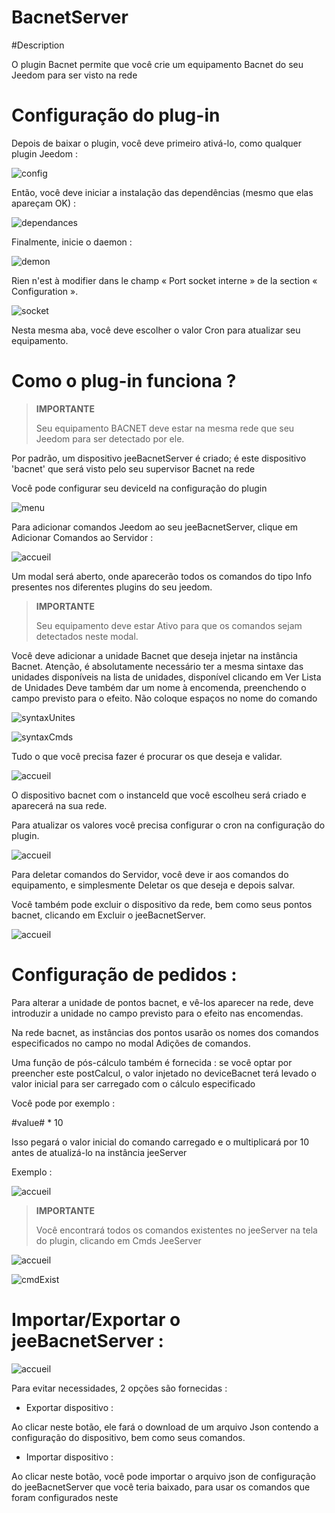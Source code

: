 # BacnetServer

#Description

O plugin Bacnet permite que você crie um equipamento Bacnet do seu Jeedom para ser visto na rede



# Configuração do plug-in

Depois de baixar o plugin, você deve primeiro ativá-lo, como qualquer plugin Jeedom :

![config](../images/BacnetServerConfig.png)

Então, você deve iniciar a instalação das dependências (mesmo que elas apareçam OK) :

![dependances](../images/BacnetServerDep.png)

Finalmente, inicie o daemon :

![demon](../images/BacneServerDemon.png)


Rien n'est à modifier dans le champ « Port socket interne » de la section « Configuration ».

![socket](../images/BacnetServerConfig.png)


Nesta mesma aba, você deve escolher o valor Cron para atualizar seu equipamento.




# Como o plug-in funciona ?




>**IMPORTANTE**
>
>Seu equipamento BACNET deve estar na mesma rede que seu Jeedom para ser detectado por ele.


Por padrão, um dispositivo jeeBacnetServer é criado; é este dispositivo 'bacnet' que será visto pelo seu supervisor Bacnet na rede

Você pode configurar seu deviceId na configuração do plugin

![menu](../images/BacnetServerConfig.png)


Para adicionar comandos Jeedom ao seu jeeBacnetServer, clique em Adicionar Comandos ao Servidor :

![accueil](../images/BacnetServerAccueil.png)


Um modal será aberto, onde aparecerão todos os comandos do tipo Info presentes nos diferentes plugins do seu jeedom.


>**IMPORTANTE**
>
>Seu equipamento deve estar Ativo para que os comandos sejam detectados neste modal.


Você deve adicionar a unidade Bacnet que deseja injetar na instância Bacnet. Atenção, é absolutamente necessário ter a mesma sintaxe das unidades disponíveis na lista de unidades, disponível clicando em Ver Lista de Unidades
Deve também dar um nome à encomenda, preenchendo o campo previsto para o efeito. 
Não coloque espaços no nome do comando

![syntaxUnites](../images/BacnetServerList.png)

![syntaxCmds](../images/BacnetServersyntax.png)

Tudo o que você precisa fazer é procurar os que deseja e validar.


![accueil](../images/BacnetServerModale.png)


O dispositivo bacnet com o instanceId que você escolheu será criado e aparecerá na sua rede.


Para atualizar os valores você precisa configurar o cron na configuração do plugin.

![accueil](../images/BacnetServerConfig.png)



Para deletar comandos do Servidor, você deve ir aos comandos do equipamento, e simplesmente Deletar os que deseja e depois salvar.



Você também pode excluir o dispositivo da rede, bem como seus pontos bacnet, clicando em Excluir o jeeBacnetServer.


![accueil](../images/BacnetServerReinit.png)




# Configuração de pedidos :


Para alterar a unidade de pontos bacnet, e vê-los aparecer na rede, deve introduzir a unidade no campo previsto para o efeito nas encomendas.

Na rede bacnet, as instâncias dos pontos usarão os nomes dos comandos especificados no campo no modal Adições de comandos.



Uma função de pós-cálculo também é fornecida : 
se você optar por preencher este postCalcul, o valor injetado no deviceBacnet terá levado o valor inicial para ser carregado com o cálculo especificado

Você pode por exemplo :

#value# * 10


Isso pegará o valor inicial do comando carregado e o multiplicará por 10 antes de atualizá-lo na instância jeeServer

Exemplo :

![accueil](../images/BacnetServerPost.png)



>**IMPORTANTE**
>
>Você encontrará todos os comandos existentes no jeeServer na tela do plugin, clicando em Cmds JeeServer


![accueil](../images/BacnetServerAccueil.png)

![cmdExist](../images/BacnetServerCmdsExit.png)


# Importar/Exportar o jeeBacnetServer :


![accueil](../images/BacnetServerAccueil.png)

Para evitar necessidades, 2 opções são fornecidas : 


- Exportar dispositivo :

Ao clicar neste botão, ele fará o download de um arquivo Json contendo a configuração do dispositivo, bem como seus comandos.


- Importar dispositivo :

Ao clicar neste botão, você pode importar o arquivo json de configuração do jeeBacnetServer que você teria baixado, para usar os comandos que foram configurados neste